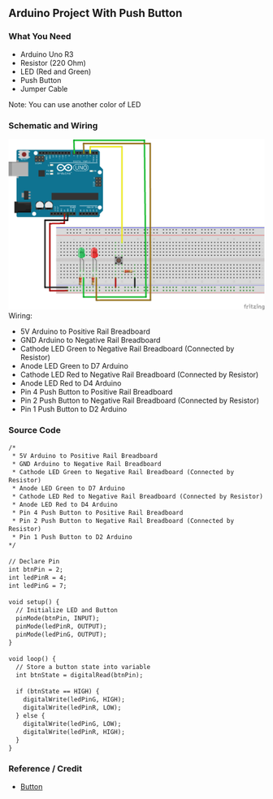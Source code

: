 ## Arduino Project With Push Button

### What You Need
- Arduino Uno R3
- Resistor (220 Ohm)
- LED (Red and Green)
- Push Button
- Jumper Cable

Note: You can use another color of LED

### Schematic and Wiring
![Schema-Push Button](./Schematic-Push_Button.png)
Wiring:
* 5V Arduino to Positive Rail Breadboard
* GND Arduino to Negative Rail Breadboard
* Cathode LED Green to Negative Rail Breadboard (Connected by Resistor)
* Anode LED Green to D7 Arduino 
* Cathode LED Red to Negative Rail Breadboard (Connected by Resistor)
* Anode LED Red to D4 Arduino
* Pin 4 Push Button to Positive Rail Breadboard
* Pin 2 Push Button to Negative Rail Breadboard (Connected by Resistor)
* Pin 1 Push Button to D2 Arduino

### Source Code
```arduino
/*
 * 5V Arduino to Positive Rail Breadboard
 * GND Arduino to Negative Rail Breadboard
 * Cathode LED Green to Negative Rail Breadboard (Connected by Resistor)
 * Anode LED Green to D7 Arduino 
 * Cathode LED Red to Negative Rail Breadboard (Connected by Resistor)
 * Anode LED Red to D4 Arduino
 * Pin 4 Push Button to Positive Rail Breadboard
 * Pin 2 Push Button to Negative Rail Breadboard (Connected by Resistor)
 * Pin 1 Push Button to D2 Arduino
*/

// Declare Pin
int btnPin = 2;
int ledPinR = 4;
int ledPinG = 7;

void setup() {
  // Initialize LED and Button
  pinMode(btnPin, INPUT);
  pinMode(ledPinR, OUTPUT);
  pinMode(ledPinG, OUTPUT);
}

void loop() {
  // Store a button state into variable
  int btnState = digitalRead(btnPin);

  if (btnState == HIGH) {
    digitalWrite(ledPinG, HIGH);
    digitalWrite(ledPinR, LOW);
  } else {
    digitalWrite(ledPinG, LOW);
    digitalWrite(ledPinR, HIGH);
  }
}
```

### Reference / Credit
- [Button](https://www.arduino.cc/en/Tutorial/BuiltInExamples/Button)